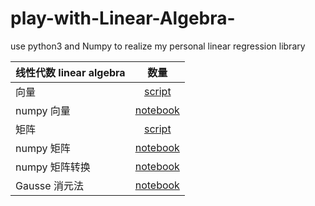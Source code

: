 # play-with-Linear-Algebra-
use python3 and Numpy  to realize my personal linear regression library


| 线性代数 linear   algebra    |    数量  |
| --------   | :-----:   | 
| 向量        | [script](https://github.com/HuichuanLI/play-with-Linear-regression/blob/master/playLA/Vector.py)    | 
| numpy 向量        | [notebook](https://github.com/HuichuanLI/play-with-Linear-regression/blob/master/numpy_vector.ipynb)    | 
| 矩阵       | [script](https://github.com/HuichuanLI/play-with-Linear-Algebra/blob/master/playLA/Matrix.py)    | 
| numpy 矩阵        | [notebook](https://github.com/HuichuanLI/play-with-Linear-Algebra/blob/master/matrix.ipynb)    | 
| numpy 矩阵转换        | [notebook](https://github.com/HuichuanLI/play-with-Linear-Algebra/blob/master/matrix_transform.ipynb)    | 
| Gausse 消元法        | [notebook](https://github.com/HuichuanLI/play-with-Linear-Algebra/blob/master/matrix_transform.ipynb)    | 

